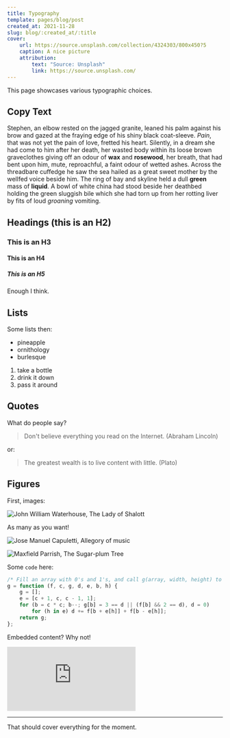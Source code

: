 ```yaml
---
title: Typography
template: pages/blog/post
created_at: 2021-11-28
slug: blog/:created_at/:title
cover:
    url: https://source.unsplash.com/collection/4324303/800x450?5
    caption: A nice picture
    attribution:
        text: "Source: Unsplash"
        link: https://source.unsplash.com/
---
```


This page showcases various typographic choices.

## Copy Text

Stephen, an elbow rested on the jagged granite, leaned his palm against his brow and gazed at the fraying edge of his shiny black coat-sleeve. _Pain_, that was not yet the pain of love, fretted his heart. Silently, in a dream she had come to him after her death, her wasted body within its loose brown graveclothes giving off an odour of **wax** and **rosewood**, her breath, that had bent upon him, mute, reproachful, a faint odour of wetted ashes. Across the threadbare cuffedge he saw the sea hailed as a great sweet mother by the wellfed voice beside him. The ring of bay and skyline held a dull **green** mass of **liquid**. A bowl of white china had stood beside her deathbed holding the green sluggish bile which she had torn up from her rotting liver by fits of loud _groaning_ vomiting.

## Headings (this is an H2)

### This is an H3

#### This is an H4

##### This is an H5

Enough I think.

## Lists

Some lists then:

-   pineapple
-   ornithology
-   burlesque

1. take a bottle
2. drink it down
3. pass it around

## Quotes

What do people say?

> Don't believe everything you read on the Internet. (Abraham Lincoln)

or:

> The greatest wealth is to live content with little. (Plato)

## Figures

First, images:

![John William Waterhouse, The Lady of Shalott][pic1]

As many as you want!

![Jose Manuel Capuletti, Allegory of music][pic2]

![Maxfield Parrish, The Sugar-plum Tree][pic3]

Some `code` here:

```js
/* Fill an array with 0's and 1's, and call g(array, width, height) to iterate */
g = function (f, c, g, d, e, b, h) {
    g = [];
    e = [c + 1, c, c - 1, 1];
    for (b = c * c; b--; g[b] = 3 == d || (f[b] && 2 == d), d = 0)
        for (h in e) d += f[b + e[h]] + f[b - e[h]];
    return g;
};
```

Embedded content? Why not!

<iframe src="https://www.youtube.com/embed/b-ypXdiyG54" title="YouTube video player" frameborder="0" allow="accelerometer; autoplay; clipboard-write; encrypted-media; gyroscope; picture-in-picture" allowfullscreen></iframe>

---

That should cover everything for the moment.

[pic1]: https://uploads0.wikiart.org/images/john-william-waterhouse/the-lady-of-shalott-1888.jpg
[pic2]: https://uploads5.wikiart.org/images/jose-manuel-capuletti/allegory-of-music-1946.jpg
[pic3]: https://uploads3.wikiart.org/images/maxfield-parrish/the-sugar-plum-tree-1904.jpg!Large.jpg
